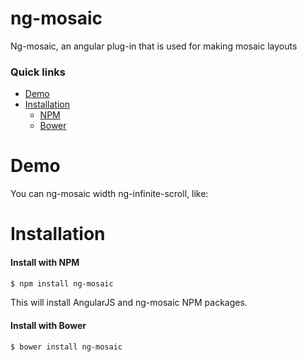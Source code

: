 # ng-mosaic
Ng-mosaic, an angular plug-in that is used for making mosaic layouts

### Quick links
- [Demo](#demo)
- [Installation](#installation)
    - [NPM](#install-with-npm)
    - [Bower](#install-with-bower)
    
# Demo

 You can ng-mosaic width ng-infinite-scroll, like:
 <div infinite-scroll={infinite-function} >
            <div mosaic mosaic-image-size={mosaicArray} >
                <div ng-repeat="{item} in {mosaicArray}">
                </div>
            </div>
 </div>

# Installation
#### Install with NPM

```sh
$ npm install ng-mosaic
```

This will install AngularJS and ng-mosaic NPM packages.

#### Install with Bower
```sh
$ bower install ng-mosaic
```
